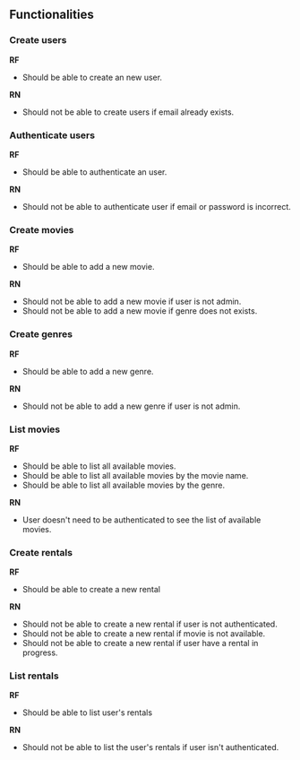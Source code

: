 ## Functionalities

### Create users
**RF**
- Should be able to create an new user.

**RN**
- Should not be able to create users if email already exists.

### Authenticate users
**RF**
- Should be able to authenticate an user.

**RN**
- Should not be able to authenticate user if email or password is incorrect.

### Create movies
**RF**
- Should be able to add a new movie.

**RN**
- Should not be able to add a new movie if user is not admin.
- Should not be able to add a new movie if genre does not exists.

### Create genres
**RF** 
- Should be able to add a new genre.

**RN**
- Should not be able to add a new genre if user is not admin.

### List movies
**RF**
- Should be able to list all available movies.
- Should be able to list all available movies by the movie name.
- Should be able to list all available movies by the genre.

**RN**
- User doesn't need to be authenticated to see the list of available movies.

### Create rentals
**RF**
- Should be able to create a new rental

**RN**
- Should not be able to create a new rental if user is not authenticated.
- Should not be able to create a new rental if movie is not available.
- Should not be able to create a new rental if user have a rental in progress.

### List rentals
**RF**
- Should be able to list user's rentals

**RN**
- Should not be able to list the user's rentals if user isn't authenticated.